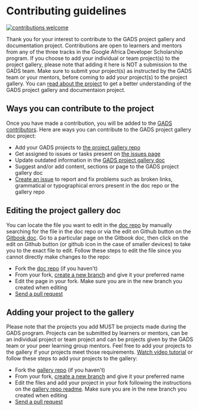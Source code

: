# Contributing guidelines

[![contributions welcome](https://img.shields.io/badge/contributions-welcome-brightgreen.svg?style=flat)](contributing.md)

Thank you for your interest to contribute to the GADS project gallery and documentation project. Contributions are open to learners and mentors from any of the three tracks in the Google Africa Developer Scholarship program. If you choose to add your individual or team project\(s\) to the project gallery, please note that adding it here is NOT a submission to the GADS team. Make sure to submit your project(s) as instructed by the GADS team or your mentors, before coming to add your project(s) to the project gallery. You can [read about the project](https://obiagba-mary.gitbook.io/gads-projects/about-the-project) to get a better understanding of the GADS project gallery and documentaion project.

## Ways you can contribute to the project

Once you have made a contribution, you will be added to the [GADS contributors](https://github.com/gads-projects/doc/blob/main/contributor.md). Here are ways you can contribute to the GADS project gallery doc project:

* Add your GADS projects to [the project gallery repo](https://github.com/gads-projects/gallery)
* Get assigned to issues or tasks present on [the issues page](https://github.com/gads-projects/doc/issues)
* Update outdated information in the [GADS project gallery doc](https://github.com/gads-projects/doc)
* Suggest and/or add content, sections or page to the GADS project gallery doc
*  [Create an issue](https://github.com/gads-projects/doc/issues) to report and fix problems such as broken links, grammatical or typographical errors present in the doc repo or the gallery repo

## Editing the project gallery doc

You can locate the file you want to edit in the [doc repo](https://github.com/gads-projects/doc) by manually searching for the file in the doc repo or via the edit on Github button on the [Gitbook doc](https://obiagba-mary.gitbook.io/gads-projects). Go to a particular page on the Gitbook doc, then click on the edit on Github button \(or github icon in the case of smaller devices\) to take you to the exact file to edit. Follow these steps to edit the file since you cannot directly make changes to the repo:

* Fork the [doc repo](https://github.com/gads-projects/doc) \(if you haven't\)
* From your fork, [create a new branch](https://docs.github.com/en/github/collaborating-with-pull-requests/proposing-changes-to-your-work-with-pull-requests/creating-and-deleting-branches-within-your-repository) and give it your preferred name
* Edit the page in your fork. Make sure you are in the new branch you created when editing
* [Send a pull request](https://docs.github.com/en/github/collaborating-with-pull-requests/proposing-changes-to-your-work-with-pull-requests/creating-a-pull-request-from-a-fork)

## Adding your project to the gallery

Please note that the projects you add MUST be projects made during the GADS program. Projects can be submitted by learners or mentors, can be an individual project or team project and can be projects given by the GADS team or your peer learning group mentors. Feel free to add your projects to the gallery if your projects meet those requirements. [Watch video tutorial](https://obiagba-mary.gitbook.io/gads-projects/contribution-guide/video-tutorials) or follow these steps to add your projects to the gallery:

* Fork the [gallery repo](https://github.com/gads-projects/gallery) \(if you haven't\)
* From your fork, [create a new branch](https://docs.github.com/en/github/collaborating-with-pull-requests/proposing-changes-to-your-work-with-pull-requests/creating-and-deleting-branches-within-your-repository) and give it your preferred name
* Edit the files and add your project in your fork following the instructions on the [gallery repo readme](https://github.com/gads-projects/gallery). Make sure you are in the new branch you created when editing
* [Send a pull request](https://docs.github.com/en/github/collaborating-with-pull-requests/proposing-changes-to-your-work-with-pull-requests/creating-a-pull-request-from-a-fork)

